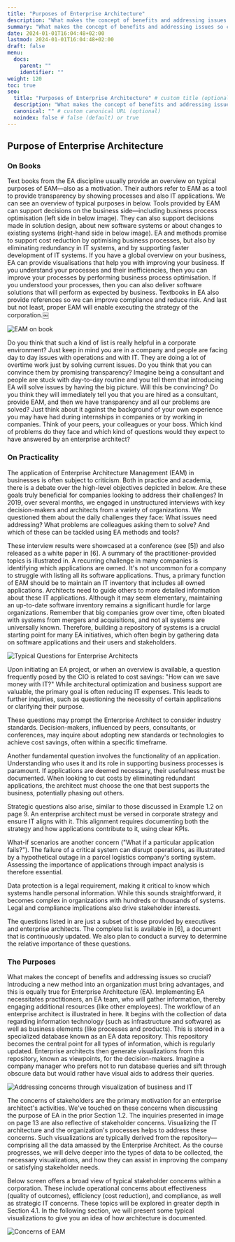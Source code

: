 ```yaml
---
title: "Purposes of Enterprise Architecture"
description: "What makes the concept of benefits and addressing issues so crucial? Introducing a new method into an organization must bring advantages, and this is equally true for Enterprise Architecture (EA)"
summary: "What makes the concept of benefits and addressing issues so crucial? Introducing a new method into an organization must bring advantages, and this is equally true for Enterprise Architecture (EA)"
date: 2024-01-01T16:04:48+02:00
lastmod: 2024-01-01T16:04:48+02:00
draft: false
menu:
  docs:
    parent: ""
    identifier: ""
weight: 120
toc: true
seo:
  title: "Purposes of Enterprise Architecture" # custom title (optional)
  description: "What makes the concept of benefits and addressing issues so crucial? Introducing a new method into an organization must bring advantages, and this is equally true for Enterprise Architecture (EA)" # custom description (recommended)
  canonical: "" # custom canonical URL (optional)
  noindex: false # false (default) or true
---
```


## Purpose of Enterprise Architecture

### On Books

Text books from the EA discipline usually provide an overview on typical purposes of EAM—also as a motivation. Their authors refer to EAM as a tool to provide transparency by showing processes and also IT applications. We can see an overview of typical purposes in below. Tools provided by EAM can support decisions on the business side—including business process optimisation (left side in below image). They can also support decisions made in solution design, about new software systems or about changes to existing systems (right-hand side in below image). EA and methods promise to support cost reduction by optimising business processes, but also by eliminating redundancy in IT systems, and by supporting faster development of IT systems. If you have a global overview on your business, EA can provide visualisations that help you with improving your business. If you understand your processes and their inefficiencies, then you can improve your processes by performing business process optimisation. If you understood your processes, then you can also deliver software solutions that will perform as expected by business. Textbooks in EA also provide references so we can improve compliance and reduce risk. And last but not least, proper EAM will enable executing the strategy of the corporation.￼

![EAM on book](https://cdn.sa.net/2024/02/03/mZhvfuC3UArLI6k.png)

Do you think that such a kind of list is really helpful in a corporate environment? Just keep in mind you are in a company and people are facing day to day issues with operations and with IT. They are doing a lot of overtime work just by solving current issues. Do you think that you can convince them by promising transparency? Imagine being a consultant and people are stuck with day-to-day routine and you tell them that introducing EA will solve issues by having the big picture. Will this be convincing? Do you think they will immediately tell you that you are hired as a consultant, provide EAM, and then we have transparency and all our problems are solved? Just think about it against the background of your own experience you may have had during internships in companies or by working in companies. Think of your peers, your colleagues or your boss. Which kind of problems do they face and which kind of questions would they expect to have answered by an enterprise architect?

### On Practicality

The application of Enterprise Architecture Management (EAM) in businesses is often subject to criticism. Both in practice and academia, there is a debate over the high-level objectives depicted in below. Are these goals truly beneficial for companies looking to address their challenges? In 2019, over several months, we engaged in unstructured interviews with key decision-makers and architects from a variety of organizations. We questioned them about the daily challenges they face: What issues need addressing? What problems are colleagues asking them to solve? And which of these can be tackled using EA methods and tools?

These interview results were showcased at a conference (see [5]) and also released as a white paper in [6]. A summary of the practitioner-provided topics is illustrated in. A recurring challenge in many companies is identifying which applications are owned. It's not uncommon for a company to struggle with listing all its software applications. Thus, a primary function of EAM should be to maintain an IT inventory that includes all owned applications. Architects need to guide others to more detailed information about these IT applications. Although it may seem elementary, maintaining an up-to-date software inventory remains a significant hurdle for large organizations. Remember that big companies grow over time, often bloated with systems from mergers and acquisitions, and not all systems are universally known. Therefore, building a repository of systems is a crucial starting point for many EA initiatives, which often begin by gathering data on software applications and their users and stakeholders.

![Typical Questions for Enterprise Architects](https://cdn.sa.net/2024/02/03/2xz8J9IfwvyOdVb.png)

Upon initiating an EA project, or when an overview is available, a question frequently posed by the CIO is related to cost savings:
"How can we save money with IT?" While architectural optimization and business support are valuable, the primary goal is often reducing IT expenses. This leads to further inquiries, such as questioning the necessity of certain applications or clarifying their purpose.

These questions may prompt the Enterprise Architect to consider industry standards. Decision-makers, influenced by peers, consultants, or conferences, may inquire about adopting new standards or technologies to achieve cost savings, often within a specific timeframe.

Another fundamental question involves the functionality of an application. Understanding who uses it and its role in supporting business processes is paramount. If applications are deemed necessary, their usefulness must be documented. When looking to cut costs by eliminating redundant applications, the architect must choose the one that best supports the business, potentially phasing out others.

Strategic questions also arise, similar to those discussed in Example 1.2 on page 9. An enterprise architect must be versed in corporate strategy and ensure IT aligns with it. This alignment requires documenting both the strategy and how applications contribute to it, using clear KPIs.

What-if scenarios are another concern ("What if a particular application fails?"). The failure of a critical system can disrupt operations, as illustrated by a hypothetical outage in a parcel logistics company's sorting system. Assessing the importance of applications through impact analysis is therefore essential.

Data protection is a legal requirement, making it critical to know which systems handle personal information. While this sounds straightforward, it becomes complex in organizations with hundreds or thousands of systems. Legal and compliance implications also drive stakeholder interests.

The questions listed in are just a subset of those provided by executives and enterprise architects. The complete list is available in [6], a document that is continuously updated. We also plan to conduct a survey to determine the relative importance of these questions.

### The Purposes

What makes the concept of benefits and addressing issues so crucial? Introducing a new method into an organization must bring advantages, and this is equally true for Enterprise Architecture (EA). Implementing EA necessitates practitioners, an EA team, who will gather information, thereby engaging additional resources (like other employees).
The workflow of an enterprise architect is illustrated in here. It begins with the collection of data regarding information technology (such as infrastructure and software) as well as business elements (like processes and products). This is stored in a specialized database known as an EA data repository. This repository becomes the central point for all types of information, which is regularly updated. Enterprise architects then generate visualizations from this repository, known as viewpoints, for the decision-makers. Imagine a company manager who prefers not to run database queries and sift through obscure data but would rather have visual aids to address their queries.


![Addressing concerns through visualization of business and IT](https://cdn.sa.net/2024/02/03/faiWelpZXNRQLOM.png)


The concerns of stakeholders are the primary motivation for an enterprise architect's activities. We've touched on these concerns when discussing the purpose of EA in the prior Section 1.2. The inquiries presented in image on page 13 are also reflective of stakeholder concerns. Visualizing the IT architecture and the organization's processes helps to address these concerns. Such visualizations are typically derived from the repository—comprising all the data amassed by the Enterprise Architect. As the course progresses, we will delve deeper into the types of data to be collected, the necessary visualizations, and how they can assist in improving the company or satisfying stakeholder needs.

Below screen offers a broad view of typical stakeholder concerns within a corporation. These include operational concerns about effectiveness (quality of outcomes), efficiency (cost reduction), and compliance, as well as strategic IT concerns. These topics will be explored in greater depth in Section 4.1. In the following section, we will present some typical visualizations to give you an idea of how architecture is documented.

![Concerns of EAM](https://cdn.sa.net/2024/02/03/ZFu5nJYHjyEkPsV.png)
